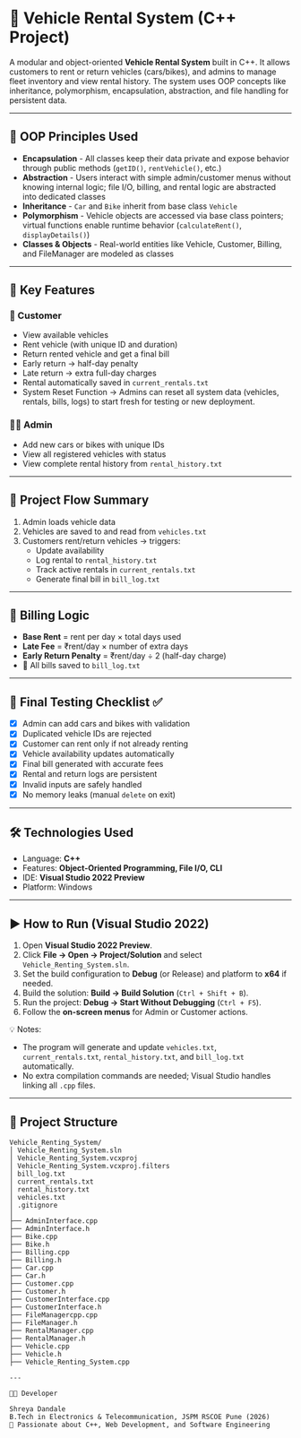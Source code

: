 # 🚗 Vehicle Rental System (C++ Project)

A modular and object-oriented **Vehicle Rental System** built in C++. It allows customers to rent or return vehicles (cars/bikes), and admins to manage fleet inventory and view rental history. The system uses OOP concepts like inheritance, polymorphism, encapsulation, abstraction, and file handling for persistent data.

---

## 🧠 OOP Principles Used

- **Encapsulation** - All classes keep their data private and expose behavior through public methods (`getID()`, `rentVehicle()`, etc.) 
- **Abstraction** - Users interact with simple admin/customer menus without knowing internal logic; file I/O, billing, and rental logic are abstracted into dedicated classes 
- **Inheritance** - `Car` and `Bike` inherit from base class `Vehicle` 
- **Polymorphism** - Vehicle objects are accessed via base class pointers; virtual functions enable runtime behavior (`calculateRent()`, `displayDetails()`) 
- **Classes & Objects** - Real-world entities like Vehicle, Customer, Billing, and FileManager are modeled as classes 

---

## 🧩 Key Features

### 👤 Customer
- View available vehicles
- Rent vehicle (with unique ID and duration)
- Return rented vehicle and get a final bill
- Early return → half-day penalty
- Late return → extra full-day charges
- Rental automatically saved in `current_rentals.txt`
- System Reset Function → Admins can reset all system data (vehicles, rentals, bills, logs) to start fresh for testing or new deployment.

### 👩‍💼 Admin
- Add new cars or bikes with unique IDs
- View all registered vehicles with status
- View complete rental history from `rental_history.txt`

---

## 🔁 Project Flow Summary

1. Admin loads vehicle data
2. Vehicles are saved to and read from `vehicles.txt`
3. Customers rent/return vehicles → triggers:
   - Update availability
   - Log rental to `rental_history.txt`
   - Track active rentals in `current_rentals.txt`
   - Generate final bill in `bill_log.txt`

---

## 🧾 Billing Logic

- **Base Rent** = rent per day × total days used
- **Late Fee** = ₹rent/day × number of extra days
- **Early Return Penalty** = ₹rent/day ÷ 2 (half-day charge)
- 💾 All bills saved to `bill_log.txt`

---

## 🧪 Final Testing Checklist ✅

- [x] Admin can add cars and bikes with validation
- [x] Duplicated vehicle IDs are rejected
- [x] Customer can rent only if not already renting
- [x] Vehicle availability updates automatically
- [x] Final bill generated with accurate fees
- [x] Rental and return logs are persistent
- [x] Invalid inputs are safely handled
- [x] No memory leaks (manual `delete` on exit)

---

## 🛠 Technologies Used

- Language: **C++**
- Features: **Object-Oriented Programming, File I/O, CLI**
- IDE: **Visual Studio 2022 Preview**
- Platform: Windows

---

## ▶️ How to Run (Visual Studio 2022)

1. Open **Visual Studio 2022 Preview**.
2. Click **File → Open → Project/Solution** and select `Vehicle_Renting_System.sln`.
3. Set the build configuration to **Debug** (or Release) and platform to **x64** if needed.
4. Build the solution: **Build → Build Solution** (`Ctrl + Shift + B`).
5. Run the project: **Debug → Start Without Debugging** (`Ctrl + F5`).
6. Follow the **on-screen menus** for Admin or Customer actions.

💡 Notes:  
- The program will generate and update `vehicles.txt`, `current_rentals.txt`, `rental_history.txt`, and `bill_log.txt` automatically.  
- No extra compilation commands are needed; Visual Studio handles linking all `.cpp` files.  

---
## 📂 Project Structure
```plaintext
Vehicle_Renting_System/
│ Vehicle_Renting_System.sln
│ Vehicle_Renting_System.vcxproj
│ Vehicle_Renting_System.vcxproj.filters
│ bill_log.txt
│ current_rentals.txt
│ rental_history.txt
│ vehicles.txt
│ .gitignore
│
├── AdminInterface.cpp
├── AdminInterface.h
├── Bike.cpp
├── Bike.h
├── Billing.cpp
├── Billing.h
├── Car.cpp
├── Car.h
├── Customer.cpp
├── Customer.h
├── CustomerInterface.cpp
├── CustomerInterface.h
├── FileManagercpp.cpp
├── FileManager.h
├── RentalManager.cpp
├── RentalManager.h
├── Vehicle.cpp
├── Vehicle.h
├── Vehicle_Renting_System.cpp

---

👩‍💻 Developer

Shreya Dandale  
B.Tech in Electronics & Telecommunication, JSPM RSCOE Pune (2026)  
🎯 Passionate about C++, Web Development, and Software Engineering  
